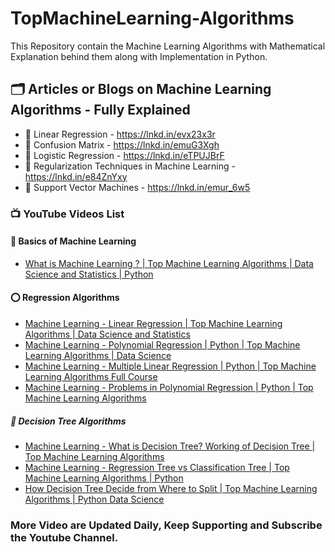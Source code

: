 # TopMachineLearning-Algorithms
This Repository contain the Machine Learning Algorithms with Mathematical Explanation behind them along with Implementation in Python.

## 🗂 Articles or Blogs on Machine Learning Algorithms - Fully Explained
- 📍 Linear Regression - https://lnkd.in/evx23x3r
- 📍 Confusion Matrix - https://lnkd.in/emuG3Xgh
- 📍 Logistic Regression - https://lnkd.in/eTPUJBrF
- 📍 Regularization Techniques in Machine Learning - https://lnkd.in/e84ZnYxy
- 📍 Support Vector Machines - https://lnkd.in/emur_6w5

### 📺 YouTube Videos List
<!-- YOUTUBE:START -->
#### 💢 Basics of Machine Learning 
- [What is Machine Learning ? | Top Machine Learning Algorithms | Data Science and Statistics | Python](https://youtu.be/Dez9YWLPc3A)

#### ⭕️ Regression Algorithms
- [Machine Learning - Linear Regression | Top Machine Learning Algorithms | Data Science and Statistics](https://youtu.be/CUV41LwCpjk)
- [Machine Learning - Polynomial Regression | Python | Top Machine Learning Algorithms | Data Science](https://youtu.be/MmwFGphQeo8)
- [Machine Learning - Multiple Linear Regression | Python | Top Machine Learning Algorithms Full Course](https://youtu.be/LMeW_ja3g4c)
- [Machine Learning - Problems in Polynomial Regression | Python | Top Machine Learning Algorithms](https://youtu.be/GF10XefNtWI)

##### 🌲 Decision Tree Algorithms
- [Machine Learning - What is Decision Tree? Working of Decision Tree | Top Machine Learning Algorithms](https://youtu.be/U3mlFqmEehs)
- [Machine Learning - Regression Tree vs Classification Tree | Top Machine Learning Algorithms | Python](https://youtu.be/UAyvU-NdKio)
- [How Decision Tree Decide from Where to Split | Top Machine Learning Algorithms | Python Data Science](https://youtu.be/jpobUO2dLow)
<!-- YOUTUBE:END -->

### More Video are Updated Daily, Keep Supporting and Subscribe the Youtube Channel.

